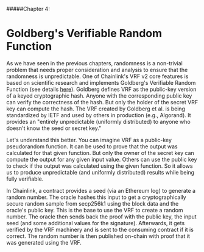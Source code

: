 #####Chapter 4:

# Goldberg's Verifiable Random Function

As we have seen in the previous chapters, randomness is a non-trivial problem that needs proper consideration and analysis to ensure that the randomness is unpredictable. One of Chainlink's VRF v2 core features is based on scientific research and implements Goldberg's Verifiable Random Function (see details [here](https://eprint.iacr.org/2017/099.pdf)). Goldberg defines VRF as the public-key version of a keyed cryptographic hash. Anyone with the corresponding public key can verify the correctness of the hash. But only the holder of the secret VRF key can compute the hash. The VRF created by Goldberg et al. is being standardized by IETF and used by others in production (e.g., Algorand). It provides an "entirely unpredictable (uniformly distributed) to anyone who doesn't know the seed or secret key."

Let's understand this better. You can imagine VRF as a public-key pseudorandom function. It can be used to prove that the output was calculated for that given function. But only the owner of the secret key can compute the output for any given input value. Others can use the public key to check if the output was calculated using the given function. So it allows us to produce unpredictable (and uniformly distributed) results while being fully verifiable.

In Chainlink, a contract provides a seed (via an Ethereum log) to generate a random number. The oracle hashes this input to get a cryptographically secure random sample from secp256k1 using the block data and the oracle's public key. This is the base to use the VRF to create a random number. The oracle then sends back the proof with the public key, the input seed (and some additional values for the signature). Afterwards, it gets verified by the VRF machinery and is sent to the consuming contract if it is correct. The random number is then published on-chain with proof that it was generated using the VRF.


